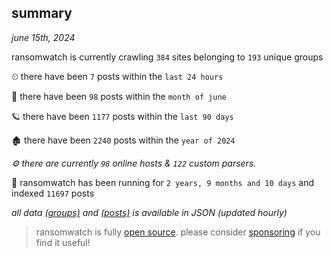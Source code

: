 
## summary
_june 15th, 2024_

ransomwatch is currently crawling `384` sites belonging to `193` unique groups

⏲ there have been `7` posts within the `last 24 hours`

🦈 there have been `98` posts within the `month of june`

🪐 there have been `1177` posts within the `last 90 days`

🏚 there have been `2240` posts within the `year of 2024`

_⚙️ there are currently `98` online hosts & `122` custom parsers._

🦕 ransomwatch has been running for `2 years, 9 months and 10 days` and indexed `11697` posts

_all data  [(groups)](http://ransomwhat.telemetry.ltd/groups) and [(posts)](http://ransomwhat.telemetry.ltd/posts) is available in JSON (updated hourly)_

> ransomwatch is fully [open source](https://github.com/joshhighet/ransomwatch#ransomwatch--). please consider [sponsoring](https://github.com/sponsors/joshhighet) if you find it useful!
